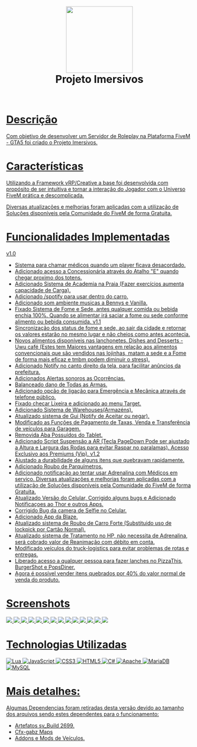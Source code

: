 <div align="center">
      <h1> <img src="https://cdn.discordapp.com/attachments/976129252359557170/978699430645596230/logo4.png" width="180px"><br/>Projeto Imersivos </h1>
     </div>
<p align="center"> <a href="discord.gg/fN8DM9brCN" target="_blank"><img alt="" src="https://img.shields.io/badge/Website-EA4C89?style=normal&logo=dribbble&logoColor=white" style="vertical-align:center" /></a> <a href="imersivosrp" target="_blank"><img alt="" src="https://img.shields.io/badge/Instagram-E4405F?style=normal&logo=instagram&logoColor=white"  </p>

# Descrição
Com objetivo de desenvolver um Servidor de Roleplay na Plataforma FiveM - GTA5 foi criado o Projeto Imersivos.

# Características
Utilizando a Framework vRP/Creative a base foi desenvolvida com propósito de ser intuitiva e tornar a interação do Jogador com o Universo FiveM prática e descomplicada.

Diversas atualizações e melhorias foram aplicadas com a utilização de Soluções disponíveis pela Comunidade do FiveM de forma Gratuita.

# Funcionalidades Implementadas
v1.0
- Sistema para chamar médicos quando um player ficava desacordado.
- Adicionado acesso a Concessionária através do Atalho "E" quando chegar proximo dos totens.
- Adicionado Sistema de Academia na Praia (Fazer exercícios aumenta capacidade de Carga).
- Adicionado /spotify para usar dentro do carro.
- Adicionado som ambiente musicas a Bennys e Vanilla.
- Fixado Sistema de Fome e Sede, antes qualquer comida ou bebida enchia 100%. Quando se alimentar irá saciar a fome ou sede conforme alimento ou bebida consumida.
v1.1
- Sincronização dos status de fome e sede, ao sair da cidade e retornar os valores estarão no mesmo lugar e não cheios como antes acontecia.
- Novos alimentos disponíveis nas lanchonetes. Dishes and Desserts - Uwu café (Estes tem Maiores vantagens em relação aos alimentos convencionais que são vendidos nas lojinhas, matam a sede e a Fome de forma mais eficaz e tmbm podem diminuir o stress). 
- Adicionado Notify no canto direito da tela, para facilitar anûncios da prefeitura.
- Adicionados Alertas sonoros as Ocorrências.
- Balanceado dano de Todas as Armas.
- Adicionado opção de ligação para Emergência e Mecânica através de telefone público. 
- Fixado checar Lixeira e adicionado ao menu Target.
- Adicionado Sistema de Warehouses(Armazéns).
- Atualizado sistema de Gui (Notify de Aceitar ou negar).
- Modificado as Funções de Pagamento de Taxas, Venda e Transferência de veículos para Garagem.
- Removida Aba Possuídos do Tablet.
- Adicionado Script Suspensão a AR (Tecla PageDown Pode ser ajustado a Altura e Largura das Rodas para evitar Raspar no paralamas). Acesso Exclusivo aos Premiums (Vip).
v1.2
- Ajustado a durabilidade de alguns itens que quebravam rapidamente.
- Adicionado Roubo de Parquímetros.
- Adicionado notificação ao tentar usar Adrenalina com Médicos em serviço.
Diversas atualizações e melhorias foram aplicadas com a utilização de Soluções disponíveis pela Comunidade do FiveM de forma Gratuita.
- Atualizado Versão do Celular, Corrigido alguns bugs e Adicionado Notificaçoes ao Thor e outros Apps.
- Corrigido Bug da camera de Selfie no Celular.
- Adicionado App da Blaze.
- Atualizado sistema de Roubo de Carro Forte (Substituido uso de lockpick por Cartão Normal).
- Atualizado sistema de Tratamento no HP, não necessita de Adrenalina, será cobrado valor de Reanimação com débito em conta.
- Modificado veículos do truck-logistics para evitar problemas de rotas e entregas.
- Liberado acesso a qualquer pessoa para fazer lanches no PizzaThis, BurgerShot e PopsDiner.
- Agora é possível vender itens quebrados por 40% do valor normal de venda do produto.


# Screenshots
 <img src="https://cdn.discordapp.com/attachments/1002995150324244510/1004975243133190164/FiveM_b2612_GTAProcess_6WaEgcB6ML.png"> <img src="https://media.discordapp.net/attachments/1002995150324244510/1020541077003976704/unknown.png?width=1332&height=676"> <img src="https://cdn.discordapp.com/attachments/1002995150324244510/1022343497589735485/moto2.png"> <img src="https://cdn.discordapp.com/attachments/983342937696010383/1023043681005097034/unknown.png"> <img src="https://media.discordapp.net/attachments/824714871732043776/980980041896837150/unknown.png"> <img src="https://images-ext-2.discordapp.net/external/EihDWR3tQe6FCmJL0tvkei6toKw-c_6Mj5X2wzkccqw/https/i.imgur.com/8SQMOI1.png?width=978&height=676"> <img src="https://images-ext-1.discordapp.net/external/XkdUuPus8QiAMlP2lKc1wvWSOauZXbtU72cdwguRnBI/https/i.imgur.com/KXxSdI1.png?width=1059&height=676"> <img src="https://images-ext-1.discordapp.net/external/lmZSnHHQONBXujcEtS1FhYyVWE7N2rYT-4mu-lfj4cM/https/i.imgur.com/3tL92oX.png?width=1196&height=676"> <img src="https://images-ext-2.discordapp.net/external/-C3nD5oZ0SH7_cnhEuSz2NdymfD8bz_jpH-9STrcQh4/https/i.imgur.com/o9IsAQl.png?width=1141&height=676"> <img src="https://images-ext-1.discordapp.net/external/hADC95SMnE0qfzoiLc086DDSQwit-EYW98FXyan3yRg/https/i.imgur.com/U3TC0gI.jpeg?width=1285&height=676"> <img src="https://images-ext-2.discordapp.net/external/qrNzoXNbdLv1tflZB-TK9oA1dKUGQGbJ545Fm9Xt_pA/https/i.imgur.com/SCRbLc6.png?width=551&height=676"> <img src="https://images-ext-2.discordapp.net/external/7njpoa6qw8RPf2ch6n-8uw721DDaevl-dWK-iiEMNQE/https/i.imgur.com/No6RelV.png?width=561&height=676"> <img src="https://images-ext-1.discordapp.net/external/tEl0NvupIKoaAB50n8kJJHGSUjx5Rae35ar4uSIt94k/https/img.gta5-mods.com/q95/images/messer-wheels-rimpack-stretched-tire/274858-20220918183224_1.jpg?width=1202&height=676"> <img src="https://i.imgur.com/Jq0g3P8.png"> 
# Technologias Utilizadas
 ![Lua](https://img.shields.io/badge/lua-%232C2D72.svg?style=for-the-badge&logo=lua&logoColor=white) ![JavaScript](https://img.shields.io/badge/javascript-%23323330.svg?style=for-the-badge&logo=javascript&logoColor=%23F7DF1E) ![CSS3](https://img.shields.io/badge/css3-%231572B6.svg?style=for-the-badge&logo=css3&logoColor=white) ![HTML5](https://img.shields.io/badge/html5-%23E34F26.svg?style=for-the-badge&logo=html5&logoColor=white) ![C#](https://img.shields.io/badge/c%23-%23239120.svg?style=for-the-badge&logo=c-sharp&logoColor=white) ![Apache](https://img.shields.io/badge/apache-%23D42029.svg?style=for-the-badge&logo=apache&logoColor=white) ![MariaDB](https://img.shields.io/badge/MariaDB-003545?style=for-the-badge&logo=mariadb&logoColor=white) ![MySQL](https://img.shields.io/badge/mysql-%2300f.svg?style=for-the-badge&logo=mysql&logoColor=white)
      
# Mais detalhes:
Algumas Dependencias foram retiradas desta versão devido ao tamanho dos arquivos sendo estes dependentes para o funcionamento:
- Artefatos sv_Build 2699.
- Cfx-gabz Maps
- Addons e Mods de Veículos.




      
<!-- </> with 💛 by readMD (https://readmd.itsvg.in) -->
    
